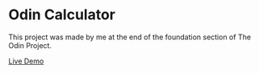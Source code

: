 # Odin Calculator

This project was made by me at the end of the foundation section of The Odin Project.

[Live Demo](https://spectrefury.github.io/odin-calculator)